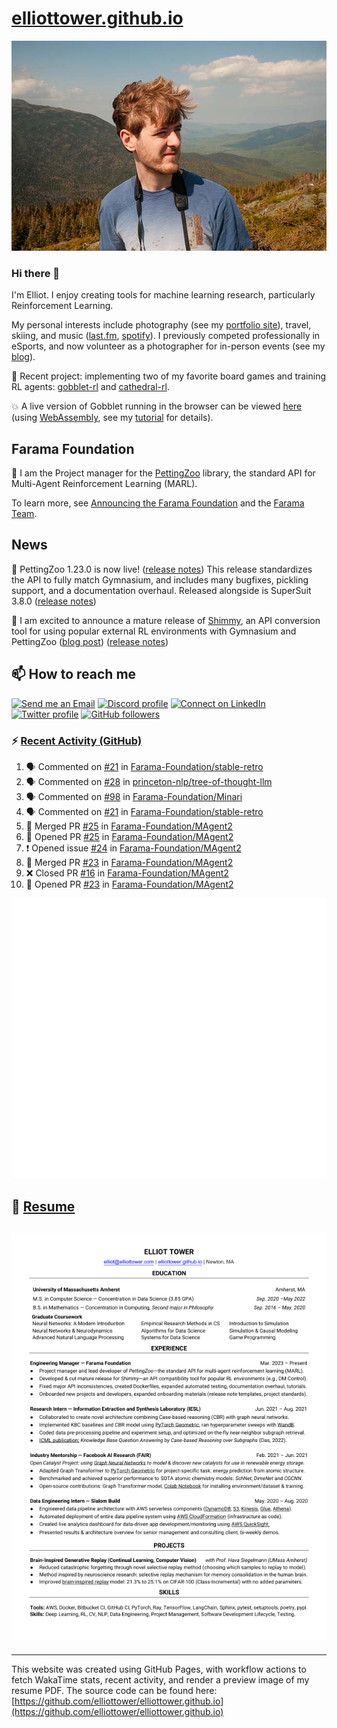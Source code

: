 # [elliottower.github.io](https://github.com/elliottower/elliottower.github.io)

[![A wild Elliot on Mt Washington](https://raw.githubusercontent.com/elliottower/elliottower.github.io/main/src/jpg/DSCF7539-600px.jpg?raw=true)](https://raw.githubusercontent.com/elliottower/elliottower.github.io/main/src/jpg/DSCF7539.jpg?raw=true)

### Hi there 👋

I'm Elliot. I enjoy creating tools for machine learning research, particularly Reinforcement Learning.

My personal interests include photography (see my [portfolio site](https://www.elliottower.com/)), travel, skiing, and music ([last.fm](https://www.last.fm/user/ajsdlfkwer), [spotify](https://open.spotify.com/user/12132818380)). I previously competed professionally in eSports, and now volunteer as a photographer for in-person events (see my [blog](https://www.elliottower.com/stories/?category=events)).

🤖 Recent project: implementing two of my favorite board games and training RL agents: [gobblet-rl](https://github.com/elliottower/gobblet-rl) and [cathedral-rl](https://github.com/elliottower/cathedral-rl). 

💥 A live version of Gobblet running in the browser can be viewed [here](https://elliottower.github.io/gobblet-rl/) (using [WebAssembly](https://webassembly.org/), see my [tutorial](https://github.com/elliottower/gobblet-rl/blob/main/tutorials/WebAssembly/web_assembly.md) for details).

## Farama Foundation

🚀 I am the Project manager for the [PettingZoo](https://github.com/Farama-Foundation/PettingZoo) library, the standard API for Multi-Agent Reinforcement Learning (MARL). 

To learn more, see [Announcing the Farama Foundation](https://farama.org/Announcing-The-Farama-Foundation) and the [Farama Team](https://farama.org/team).

## News

🎉 PettingZoo 1.23.0 is now live! ([release notes](https://github.com/Farama-Foundation/PettingZoo/releases/tag/1.23.0)) This release standardizes the API to fully match Gymnasium, and includes many bugfixes, pickling support, and a documentation overhaul. Released alongside is SuperSuit 3.8.0 ([release notes](https://github.com/Farama-Foundation/SuperSuit/releases/tag/3.8.0)) 

<!-- ![GitHub Release Date](https://img.shields.io/github/release-date/Farama-Foundation/PettingZoo) -->

🎉 I am excited to announce a mature release of [Shimmy](https://github.com/Farama-Foundation/Shimmy), an API conversion tool for using popular external RL environments with Gymnasium and PettingZoo ([blog post](https://farama.org/Announcing-Shimmy)) ([release notes](https://github.com/Farama-Foundation/Shimmy/releases/tag/v1.0.0)) 

## 📫 How to reach me

 [![Send me an Email](https://img.shields.io/badge/email-elliot%40elliottower.com-blue)](mailto:elliot@elliottower.com)
 [![Discord profile](https://img.shields.io/badge/Discord-7289DA?style=flat&logo=discord&logoColor=white)](https://discord.com/users/83091537923145728)
 [![Connect on LinkedIn](https://img.shields.io/badge/--linkedin?label=LinkedIn&logo=LinkedIn&style=social)](https://www.linkedin.com/in/elliot-tower)
 [![Twitter profile](https://img.shields.io/twitter/follow/elliottower?style=social)](https://twitter.com/ElliotTower/)
 [![GitHub followers](https://img.shields.io/github/followers/elliottower?style=social)](https://github.com/elliottower/)

### ⚡ [Recent Activity (GitHub)](https://github.com/elliottower)

<!--START_SECTION:activity-->
1. 🗣 Commented on [#21](https://github.com/Farama-Foundation/stable-retro/issues/21) in [Farama-Foundation/stable-retro](https://github.com/Farama-Foundation/stable-retro)
2. 🗣 Commented on [#28](https://github.com/princeton-nlp/tree-of-thought-llm/issues/28) in [princeton-nlp/tree-of-thought-llm](https://github.com/princeton-nlp/tree-of-thought-llm)
3. 🗣 Commented on [#98](https://github.com/Farama-Foundation/Minari/issues/98) in [Farama-Foundation/Minari](https://github.com/Farama-Foundation/Minari)
4. 🗣 Commented on [#21](https://github.com/Farama-Foundation/stable-retro/issues/21) in [Farama-Foundation/stable-retro](https://github.com/Farama-Foundation/stable-retro)
5. 🎉 Merged PR [#25](https://github.com/Farama-Foundation/MAgent2/pull/25) in [Farama-Foundation/MAgent2](https://github.com/Farama-Foundation/MAgent2)
6. 💪 Opened PR [#25](https://github.com/Farama-Foundation/MAgent2/pull/25) in [Farama-Foundation/MAgent2](https://github.com/Farama-Foundation/MAgent2)
7. ❗ Opened issue [#24](https://github.com/Farama-Foundation/MAgent2/issues/24) in [Farama-Foundation/MAgent2](https://github.com/Farama-Foundation/MAgent2)
8. 🎉 Merged PR [#23](https://github.com/Farama-Foundation/MAgent2/pull/23) in [Farama-Foundation/MAgent2](https://github.com/Farama-Foundation/MAgent2)
9. ❌ Closed PR [#16](https://github.com/Farama-Foundation/MAgent2/pull/16) in [Farama-Foundation/MAgent2](https://github.com/Farama-Foundation/MAgent2)
10. 💪 Opened PR [#23](https://github.com/Farama-Foundation/MAgent2/pull/23) in [Farama-Foundation/MAgent2](https://github.com/Farama-Foundation/MAgent2)
<!--END_SECTION:activity-->


<picture>
  <a href="https://metrics.lecoq.io/insights?user=elliottower">
   <img src="/github-metrics.svg" alt="Metrics">
  </a>
</picture>

## 📄 [Resume](https://elliottower.github.io/src/pdf/resume.pdf)

<!-- PDF-TO-MARKDOWN:START -->
![Page 1](src/png/page1.png "Page 1")
---
<!-- PDF-TO-MARKDOWN:END -->

----

This website was created using GitHub Pages, with workflow actions to fetch WakaTime stats, recent activity, and render a preview image of my resume PDF. The source code can be found here: [https://github.com/elliottower/elliottower.github.io](https://github.com/elliottower/elliottower.github.io)
